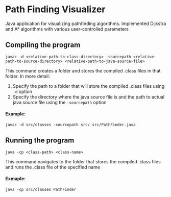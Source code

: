 # Path Finding Visualizer

Java application for visualizing pathfinding algorithms. Implemented Dijkstra and A* algorithms with various user-controlled parameters

## Compiling the program
```
javac -d <relative-path-to-class-directory> -sourcepath <relative-path-to-source-directory> <relative-path-to-java-source-file>
```
This command creates a folder and stores the compiled .class files in that folder. In more detail:
1. Specify the path to a folder that will store the compiled .class files using `-d` option
2. Specify the directory where the java source file is and the path to actual java source file using the `-sourcepath` option
#### Example:
```
javac -d src/classes -sourcepath src/ src/PathFinder.java
```

## Running the program
```
java -cp <class-path> <class-name>
```
This command navigates to the folder that stores the compiled .class files and runs the .class file of the specified name

#### Exmaple:
```
java -cp src/classes PathFinder
```

